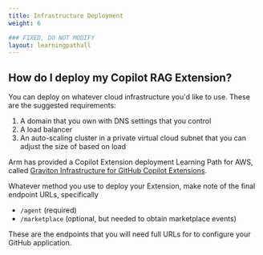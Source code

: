 ```yaml
---
title: Infrastructure Deployment
weight: 6

### FIXED, DO NOT MODIFY
layout: learningpathall
---
```


## How do I deploy my Copilot RAG Extension?

You can deploy on whatever cloud infrastructure you'd like to use. These are the suggested requirements:

1. A domain that you own with DNS settings that you control
2. A load balancer
3. An auto-scaling cluster in a private virtual cloud subnet that you can adjust the size of based on load

Arm has provided a Copilot Extension deployment Learning Path for AWS, called [Graviton Infrastructure for GitHub Copilot Extensions](../copilot-extension-deployment/).

Whatever method you use to deploy your Extension, make note of the final endpoint URLs, specifically

* `/agent` (required)
* `/marketplace` (optional, but needed to obtain marketplace events)

These are the endpoints that you will need full URLs for to configure your GitHub application.
